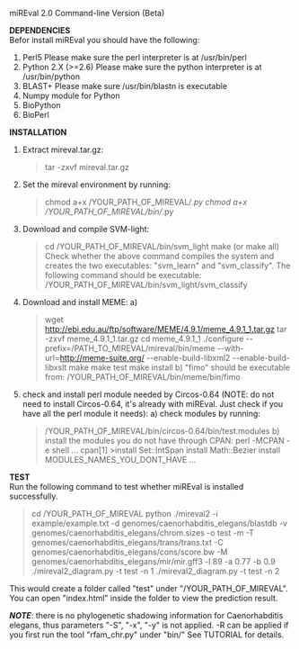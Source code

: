 miREval 2.0 Command-line Version (Beta)

**DEPENDENCIES**    
Befor install miREval you should have the following:
1. Perl5
   Please make sure the perl interpreter is at /usr/bin/perl
2. Python 2.X (>=2.6)
   Please make sure the python interpreter is at /usr/bin/python
3. BLAST+
   Please make sure /usr/bin/blastn is executable
4. Numpy module for Python
5. BioPython
6. BioPerl


**INSTALLATION**    
1. Extract mireval.tar.gz:
   > tar -zxvf mireval.tar.gz

2. Set the mireval environment by running:
   > chmod a+x /YOUR_PATH_OF_MIREVAL/*.py
   > chmod a+x /YOUR_PATH_OF_MIREVAL/bin/*.py

3. Download and compile SVM-light:
   > cd /YOUR_PATH_OF_MIREVAL/bin/svm_light
   > make (or make all)
   Check whether the above command compiles the system and creates the two executables: "svm_learn" and "svm_classify". The following command should be executable:
   > /YOUR_PATH_OF_MIREVAL/bin/svm_light/svm_classify

4. Download and install MEME:
   a) 
   > wget http://ebi.edu.au/ftp/software/MEME/4.9.1/meme_4.9.1_1.tar.gz
   > tar -zxvf meme_4.9.1_1.tar.gz
   > cd meme_4.9.1_1
   > ./configure --prefix=/PATH_TO_MIREVAL/mireval/bin/meme --with-url=http://meme-suite.org/ --enable-build-libxml2 --enable-build-libxslt
   > make
   > make test
   > make install
   b) "fimo" should be executable from:
   > /YOUR_PATH_OF_MIREVAL/bin/meme/bin/fimo

5. check and install perl module needed by Circos-0.64 (NOTE: do not need to install Circos-0.64, it's already with miREval. Just check if you have all the perl module it needs):
   a) check modules by running:
   > /YOUR_PATH_OF_MIREVAL/bin/circos-0.64/bin/test.modules
   b) install the modules you do not have through CPAN:
   > perl -MCPAN -e shell
   ...
   > cpan[1] >install Set::IntSpan
   >install Math::Bezier
   >install MODULES_NAMES_YOU_DONT_HAVE
   ...


**TEST**    
Run the following command to test whether miREval is installed successfully.

> cd /YOUR_PATH_OF_MIREVAL
> python ./mireval2 -i example/example.txt -d genomes/caenorhabditis_elegans/blastdb -v genomes/caenorhabditis_elegans/chrom.sizes -o test -m -T genomes/caenorhabditis_elegans/trans/trans.txt -C genomes/caenorhabditis_elegans/cons/score.bw -M genomes/caenorhabditis_elegans/mir/mir.gff3 -l 89 -a 0.77 -b 0.9
> ./mireval2_diagram.py -t test -n 1
> ./mireval2_diagram.py -t test -n 2

This would create a folder called "test" under "/YOUR_PATH_OF_MIREVAL". You can open "index.html" inside the folder to view the prediction result. 

***NOTE***: there is no phylogenetic shadowing information for Caenorhabditis elegans, thus parameters "-S", "-x", "-y" is not applied. 
            -R can be applied if you first run the tool "rfam_chr.py" under "bin/"
            See TUTORIAL for details.
